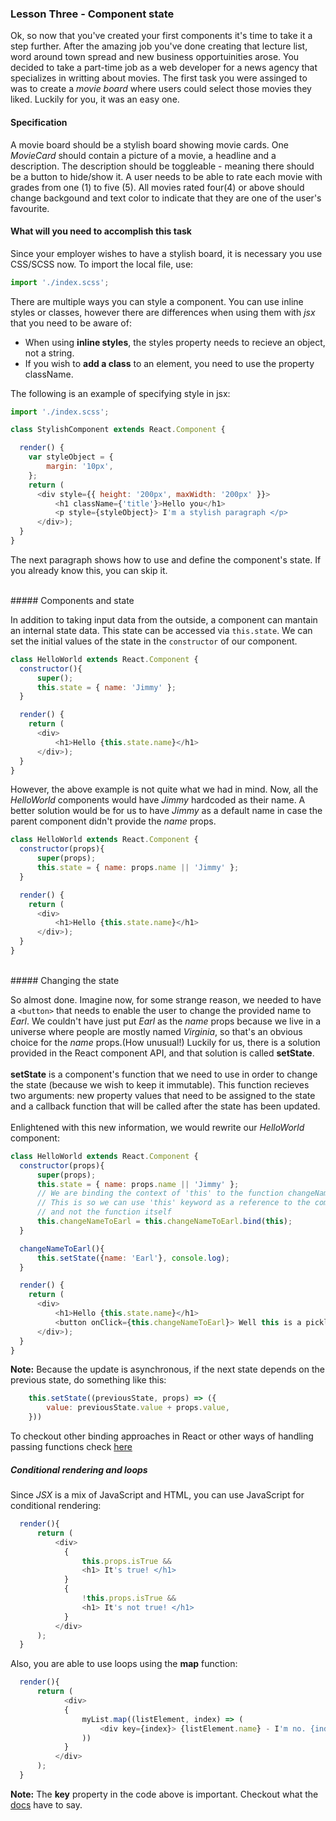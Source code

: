 ### Lesson Three - Component state

Ok, so now that you've created your first components it's time to take it a step further.
After the amazing job you've done creating that lecture list, word around town spread and new business opportuinities arose.
You decided to take a part-time job as a web developer for a news agency that specializes in writting about movies.
The first task you were assinged to was to create a *movie board* where users could select those movies they liked. Luckily for you, it was an easy one.
<br/>
#### Specification
A movie board should be a stylish board showing movie cards. One *MovieCard* should contain a picture of a movie, a headline and a description. The description should be toggleable - meaning there should be a button to hide/show it.
A user needs to be able to rate each movie with grades from one (1) to five (5). All movies rated four(4) or above should change backgound and text color to indicate that they are one of the user's favourite.

#### What will you need to accomplish this task

Since your employer wishes to have a stylish board, it is necessary you use CSS/SCSS now.
To import the local file, use:
```javascript
import './index.scss';
```
There are multiple ways you can style a component. You can use inline styles or classes, however there are differences when using them with *jsx* that you need to be aware of:
* When using **inline styles**, the styles property needs to recieve an object, not a string.
* If you wish to **add a class** to an element, you need to use the property className.

The following is an example of specifying style in jsx:
```javascript
import './index.scss';

class StylishComponent extends React.Component {

  render() {
    var styleObject = {
        margin: '10px',
    };
    return (
      <div style={{ height: '200px', maxWidth: '200px' }}>
          <h1 className={'title'}>Hello you</h1>
          <p style={styleObject}> I'm a stylish paragraph </p>
      </div>);
  }
}
```

The next paragraph shows how to use and define the component's state. If you already know this, you can skip it.


<br/>
##### Components and state

In addition to taking input data from the outside, a component can mantain an internal state data. This state can be accessed via `this.state`. We can set the initial values of the state in the `constructor` of our component.


```javascript
class HelloWorld extends React.Component {
  constructor(){
      super();
      this.state = { name: 'Jimmy' };
  }

  render() {
    return (
      <div>
          <h1>Hello {this.state.name}</h1>
      </div>);
  }
}
```
However, the above example is not quite what we had in mind. Now, all the *HelloWorld* components would have *Jimmy* hardcoded as their name. A better solution would be for us to have *Jimmy* as a default name in case the parent component didn't provide the *name* props.
```javascript
class HelloWorld extends React.Component {
  constructor(props){
      super(props);
      this.state = { name: props.name || 'Jimmy' };
  }

  render() {
    return (
      <div>
          <h1>Hello {this.state.name}</h1>
      </div>);
  }
}
```
<br/>
##### Changing the state

So almost done. Imagine now, for some strange reason, we needed to have a `<button>` that needs to enable the user to change the provided name to *Earl*. We couldn't have just put *Earl* as the *name* props because we live in a universe where people are mostly named *Virginia*, so that's an obvious choice for the *name* props.(How unusual!)
Luckily for us, there is a solution provided in the React component API, and that solution is called **setState**.
<br/>
<br/>
**setState** is a component's function that we need to use in order to change the state (because we wish to keep it immutable).
This function recieves two arguments: new property values that need to be assigned to the state and a callback function that will be called after the state has been updated.
<br/><br/>
Enlightened with this new information, we would rewrite our *HelloWorld* component:
```javascript
class HelloWorld extends React.Component {
  constructor(props){
      super(props);
      this.state = { name: props.name || 'Jimmy' };
      // We are binding the context of 'this' to the function changeNameToEarl
      // This is so we can use 'this' keyword as a reference to the component
      // and not the function itself
      this.changeNameToEarl = this.changeNameToEarl.bind(this);
  }

  changeNameToEarl(){
      this.setState({name: 'Earl'}, console.log);
  }

  render() {
    return (
      <div>
          <h1>Hello {this.state.name}</h1>
          <button onClick={this.changeNameToEarl}> Well this is a pickle. My name is Earl. </button>
      </div>);
  }
}
```

**Note:** Because the update is asynchronous, if the next state depends on the previous state, do something like this:
```javascript
    this.setState((previousState, props) => ({
        value: previousState.value + props.value,
    }))
```


To checkout other binding approaches in React or other ways of handling passing functions check [here](https://reactjs.org/docs/faq-functions.html)


##### Conditional rendering and loops

Since *JSX* is a mix of JavaScript and HTML, you can use JavaScript for conditional rendering:
```javascript
  render(){
      return (
          <div>
            {
                this.props.isTrue &&
                <h1> It's true! </h1>
            }
            {
                !this.props.isTrue &&
                <h1> It's not true! </h1>
            }
          </div>
      );
  }
```

Also, you are able to use loops using the **map** function:
```javascript
  render(){
      return (
            <div>
            {
                myList.map((listElement, index) => (
                    <div key={index}> {listElement.name} - I'm no. {index} </div>
                ))
            }
          </div>
      );
  }
```
**Note:** The **key** property in the code above is important. Checkout what the [docs](https://reactjs.org/docs/lists-and-keys.html#rendering-multiple-components) have to say.